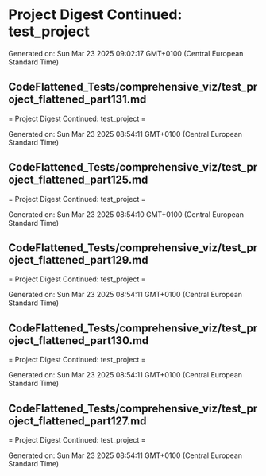 # Project Digest Continued: test_project
Generated on: Sun Mar 23 2025 09:02:17 GMT+0100 (Central European Standard Time)


## CodeFlattened_Tests/comprehensive_viz/test_project_flattened_part131.md <a id="test_project_flattened_part131_md"></a>

= Project Digest Continued: test_project =

Generated on: Sun Mar 23 2025 08:54:11 GMT+0100 (Central European Standard Time)
## CodeFlattened_Tests/comprehensive_viz/test_project_flattened_part125.md <a id="test_project_flattened_part125_md"></a>

= Project Digest Continued: test_project =

Generated on: Sun Mar 23 2025 08:54:10 GMT+0100 (Central European Standard Time)
## CodeFlattened_Tests/comprehensive_viz/test_project_flattened_part129.md <a id="test_project_flattened_part129_md"></a>

= Project Digest Continued: test_project =

Generated on: Sun Mar 23 2025 08:54:11 GMT+0100 (Central European Standard Time)
## CodeFlattened_Tests/comprehensive_viz/test_project_flattened_part130.md <a id="test_project_flattened_part130_md"></a>

= Project Digest Continued: test_project =

Generated on: Sun Mar 23 2025 08:54:11 GMT+0100 (Central European Standard Time)
## CodeFlattened_Tests/comprehensive_viz/test_project_flattened_part127.md <a id="test_project_flattened_part127_md"></a>

= Project Digest Continued: test_project =

Generated on: Sun Mar 23 2025 08:54:11 GMT+0100 (Central European Standard Time)